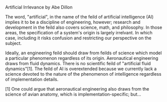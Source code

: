 Artificial Irrlevance 
by Abe Dillon

The word, "artificial", in the name of the feild of artificial intelligence (AI) implies it to be a discipline of engineering, however; research and development in the feild also covers science, math, and philosophy. In those areas, the specification of a system's origin is largely irrelvant. In which case, including it risks confusion and restricting our perspective on the subject.

Ideally, an engineering feild should draw from feilds of science which model a particular phenomenon regardless of its origin. Aeronautical engineering draws from fluid dynamics. There is no scientific feild of "artificial fluid dynamics"[1]. The feild of AI is overextended because we currently lack a science devoted to the nature of the phenomenon of intelligence regardless of implementation details.

[1] One could argue that aeronautical engineering also draws from the science of avian anatomy, which is implementation-specific; but...
